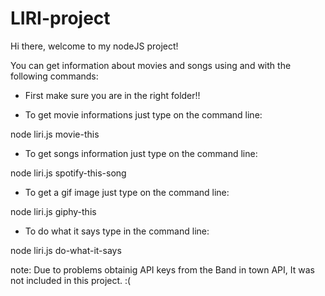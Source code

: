 # LIRI-project

Hi there, welcome to my nodeJS project!

You can get information about movies and songs using <Spotify API> and <OMDB API> with the following commands:

* First make sure you are in the right folder!!

* To get movie informations just type on the command line:

 node liri.js movie-this <any movie name>

 * To get songs information just type on the command line:

 node liri.js spotify-this-song <any song name>

 * To get a gif image just type on the command line:
 
 node liri.js giphy-this <any name>

 * To do what it says type in the command line:

 node liri.js do-what-it-says


note: Due to problems obtainig API keys from the Band in town API, It was not included in this project. :(
